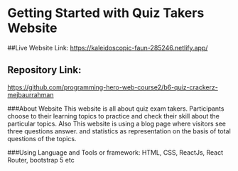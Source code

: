 # Getting Started with Quiz Takers Website

##Live Website Link: 
https://kaleidoscopic-faun-285246.netlify.app/

## Repository Link: 
https://github.com/programming-hero-web-course2/b6-quiz-crackerz-mejbaurrahman

###About Website
This website is all about quiz exam takers. Participants choose to their learning topics to practice and check their skill about the particular topics. 
Also This website is using a blog page where visitors see three questions answer. and statistics as representation on the basis of total questions of the topics. 

###Using Language  and Tools or framework:
HTML, CSS, ReactJs, React Router, bootstrap 5 etc 

